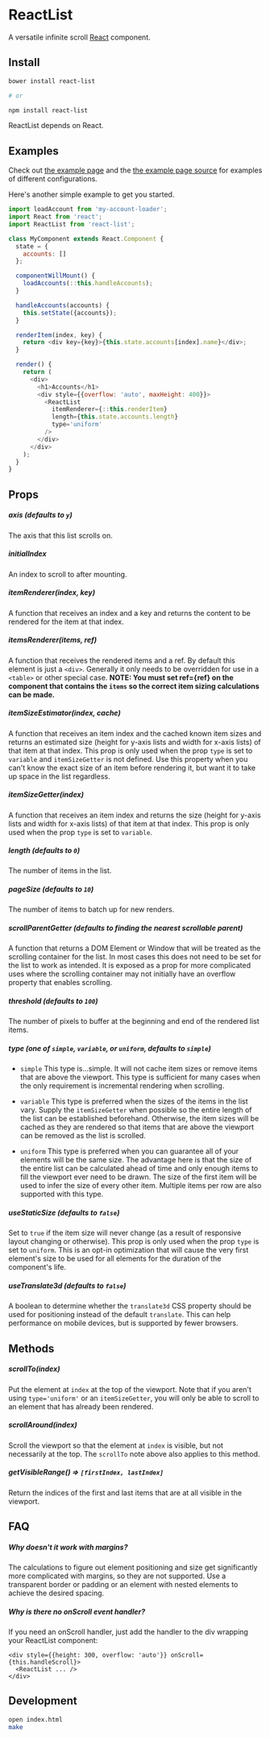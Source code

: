 # ReactList

A versatile infinite scroll [React] component.

## Install

```bash
bower install react-list

# or

npm install react-list
```

ReactList depends on React.

## Examples

Check out [the example page] and the [the example page source] for examples of
different configurations.

Here's another simple example to get you started.

```js
import loadAccount from 'my-account-loader';
import React from 'react';
import ReactList from 'react-list';

class MyComponent extends React.Component {
  state = {
    accounts: []
  };

  componentWillMount() {
    loadAccounts(::this.handleAccounts);
  }

  handleAccounts(accounts) {
    this.setState({accounts});
  }

  renderItem(index, key) {
    return <div key={key}>{this.state.accounts[index].name}</div>;
  }

  render() {
    return (
      <div>
        <h1>Accounts</h1>
        <div style={{overflow: 'auto', maxHeight: 400}}>
          <ReactList
            itemRenderer={::this.renderItem}
            length={this.state.accounts.length}
            type='uniform'
          />
        </div>
      </div>
    );
  }
}
```

## Props

##### axis (defaults to `y`)

The axis that this list scrolls on.

##### initialIndex

An index to scroll to after mounting.

##### itemRenderer(index, key)

A function that receives an index and a key and returns the content to be
rendered for the item at that index.

##### itemsRenderer(items, ref)

A function that receives the rendered items and a ref. By default this element
is just a `<div>`. Generally it only needs to be overridden for use in a
`<table>` or other special case. **NOTE: You must set ref={ref} on the component
that contains the `items` so the correct item sizing calculations can be made.**

##### itemSizeEstimator(index, cache)

A function that receives an item index and the cached known item sizes and
returns an estimated size (height for y-axis lists and width for x-axis lists)
of that item at that index. This prop is only used when the prop `type` is set
to `variable` and `itemSizeGetter` is not defined. Use this property when you
can't know the exact size of an item before rendering it, but want it to take up
space in the list regardless.

##### itemSizeGetter(index)

A function that receives an item index and returns the size (height for y-axis
lists and width for x-axis lists) of that item at that index. This prop is only
used when the prop `type` is set to `variable`.

##### length (defaults to `0`)

The number of items in the list.

##### pageSize (defaults to `10`)

The number of items to batch up for new renders.

##### scrollParentGetter (defaults to finding the nearest scrollable parent)

A function that returns a DOM Element or Window that will be treated as the
scrolling container for the list. In most cases this does not need to be set for
the list to work as intended. It is exposed as a prop for more complicated uses
where the scrolling container may not initially have an overflow property that
enables scrolling.

##### threshold (defaults to `100`)

The number of pixels to buffer at the beginning and end of the rendered list
items.

##### type (one of `simple`, `variable`, or `uniform`, defaults to `simple`)

- `simple` This type is...simple. It will not cache item sizes or remove items
that are above the viewport. This type is sufficient for many cases when the
only requirement is incremental rendering when scrolling.

- `variable` This type is preferred when the sizes of the items in the list
vary. Supply the `itemSizeGetter` when possible so the entire length of the
list can be established beforehand. Otherwise, the item sizes will be cached
as they are rendered so that items that are above the viewport can be removed as
the list is scrolled.

- `uniform` This type is preferred when you can guarantee all of your
elements will be the same size. The advantage here is that the size of the
entire list can be calculated ahead of time and only enough items to fill the
viewport ever need to be drawn. The size of the first item will be used to
infer the size of every other item. Multiple items per row are also supported
with this type.

##### useStaticSize (defaults to `false`)

Set to `true` if the item size will never change (as a result of responsive
layout changing or otherwise). This prop is only used when the prop `type` is
set to `uniform`. This is an opt-in optimization that will cause the very first
element's size to be used for all elements for the duration of the component's
life.

##### useTranslate3d (defaults to `false`)

A boolean to determine whether the `translate3d` CSS property should be used for
positioning instead of the default `translate`. This can help performance on
mobile devices, but is supported by fewer browsers.

## Methods

##### scrollTo(index)

Put the element at `index` at the top of the viewport. Note that if you aren't
using `type='uniform'` or an `itemSizeGetter`, you will only be able to scroll
to an element that has already been rendered.

##### scrollAround(index)

Scroll the viewport so that the element at `index` is visible, but not
necessarily at the top. The `scrollTo` note above also applies to this method.

##### getVisibleRange() => `[firstIndex, lastIndex]`

Return the indices of the first and last items that are at all visible in the
viewport.

## FAQ

##### Why doesn't it work with margins?

The calculations to figure out element positioning and size get significantly
more complicated with margins, so they are not supported. Use a transparent
border or padding or an element with nested elements to achieve the desired
spacing.

##### Why is there no onScroll event handler?

If you need an onScroll handler, just add the handler to the div wrapping your ReactList component:

```
<div style={{height: 300, overflow: 'auto'}} onScroll={this.handleScroll}>
  <ReactList ... />
</div>
```

## Development

```bash
open index.html
make
```

[React]: https://github.com/facebook/react
[the example page]: https://orgsync.github.io/react-list/
[the example page source]: examples/index.es6
